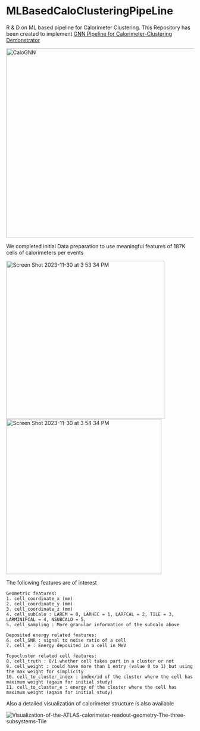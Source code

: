 # MLBasedCaloClusteringPipeLine
R &amp; D on ML based pipeline for Calorimeter Clustering.
This Repository has been created to implement [GNN Pipeline for Calorimeter-Clustering Demonstrator](https://docs.google.com/document/d/1gyRciyTghyQ59w8GkQrwWFNNf7BWGTbPYCfauhMZiBc/edit#heading=h.xhx64as3z2ng)

<img width="509" alt="CaloGNN" src="https://github.com/Debottam/MLBasedCaloClusteringPipeLine/assets/34949953/1989f20e-fad2-430a-a5b0-a4db00b753cd">

We completed initial Data preparation to use meaningful features of 187K cells of calorimeters per events

<img width="425" alt="Screen Shot 2023-11-30 at 3 53 34 PM" src="https://github.com/Debottam/MLBasedCaloClusteringPipeLine/assets/34949953/53fa3c71-96e0-43ec-ba10-8167d99e7b63">

<img width="417" alt="Screen Shot 2023-11-30 at 3 54 34 PM" src="https://github.com/Debottam/MLBasedCaloClusteringPipeLine/assets/34949953/60254eb6-8b09-4174-bae8-4d1212bc9bad">

The following features are of interest

```
Geometric features:
1. cell_coordinate_x (mm)
2. cell_coordinate_y (mm)
3. cell_coordinate_z (mm)
4. cell_subCalo : LAREM = 0, LARHEC = 1, LARFCAL = 2, TILE = 3, LARMINIFCAL = 4, NSUBCALO = 5,
5. cell_sampling : More granular information of the subcalo above

Deposited energy related features:
6. cell_SNR : signal to noise ratio of a cell
7. cell_e : Energy deposited in a cell in MeV

Topocluster related cell features:
8. cell_truth : 0/1 whether cell takes part in a cluster or not
9. cell_weight : could have more than 1 entry (value 0 to 1) but using the max weight for simplicity
10. cell_to_cluster_index : index/id of the cluster where the cell has maximum weight (again for initial study)
11. cell_to_cluster_e : energy of the cluster where the cell has maximum weight (again for initial study)
```
Also a detailed visualization of calorimeter structure is also available

![Visualization-of-the-ATLAS-calorimeter-readout-geometry-The-three-subsystems-Tile](https://github.com/Debottam/MLBasedCaloClusteringPipeLine/assets/34949953/77601508-3a95-42cc-8457-ea14a463a8b0)

